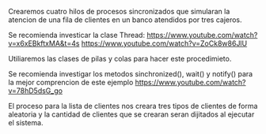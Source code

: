 
Crearemos cuatro hilos de procesos sincronizados que simularan la atencion de una fila de clientes en un banco atendidos por tres
cajeros.

Se recomienda investicar la clase Thread:
https://www.youtube.com/watch?v=x6xEBkftxMA&t=4s
https://www.youtube.com/watch?v=ZoCk8w86JlU

Utiliaremos las clases de pilas y colas para hacer este procedimieto.

Se recomienda investigar los metodos sinchronized(), wait() y notify() para la mejor comprencion de este ejemplo
https://www.youtube.com/watch?v=78hD5dsG_go 

El proceso para la lista de clientes nos creara tres tipos de clientes de forma aleatoria y la cantidad de clientes que se
crearan seran dijitados al ejecutar el sistema.
